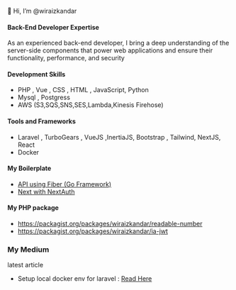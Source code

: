 👋 Hi, I’m @wiraizkandar

#### Back-End Developer Expertise

As an experienced back-end developer, I bring a deep understanding of the server-side components that power web applications and ensure their functionality, performance, and security

#### Development Skills

- PHP , Vue , CSS , HTML , JavaScript, Python
- Mysql , Postgress
- AWS (S3,SQS,SNS,SES,Lambda,Kinesis Firehose)

#### Tools and Frameworks

- Laravel , TurboGears , VueJS ,InertiaJS, Bootstrap , Tailwind, NextJS, React
- Docker 

#### My Boilerplate
- [API using Fiber (Go Framework)](https://github.com/wiraizkandar/fiberapi)
- [Next with NextAuth](https://github.com/wiraizkandar/next-jwt-auth) 

#### My PHP package
- https://packagist.org/packages/wiraizkandar/readable-number
- https://packagist.org/packages/wiraizkandar/ia-jwt

### My Medium 
latest article 
- Setup local docker env for laravel : [Read Here](https://medium.com/@wiraizkandar1/how-to-use-docker-in-laravel-for-local-development-e684b67ff41b) 
<!---
wiraizkandar/wiraizkandar is a ✨ special ✨ repository because its `README.md` (this file) appears on your GitHub profile.
You can click the Preview link to take a look at your changes.
--->
